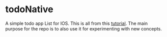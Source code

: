 # todoNative
A simple todo app List for IOS. This is all from this [tutorial](https://www.youtube.com/watch?v=Hf4MJH0jDb4). The main purpose for the repo is to also use it for experimenting
with new concepts. 

